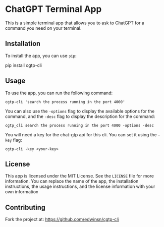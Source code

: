 # ChatGPT Terminal App

This is a simple terminal app that allows you to ask to ChatGPT for a command you need on your terminal.

## Installation

To install the app, you can use `pip`:

pip install cgtp-cli


## Usage

To use the app, you can run the following command:

`cgtp-cli 'search the process running in the port 4000'`

You can also use the `-options` flag to display the available options for the command, 
and the `-desc` flag to display the description for the command:

`cgtp_cli search the process running in the port 4000 -options -desc`

You will need a key for the chat-gtp api for this cli. You can set it using the `-key` flag:

`cgtp-cli -key <your-key>`

[//]: <> (include an gif here)

## License

This app is licensed under the MIT License. See the `LICENSE` file for more information.
You can replace the name of the app, the installation instructions, the usage instructions, and the license information with your own information

## Contributing

Fork the project at: https://github.com/edwinsn/cgtp-cli